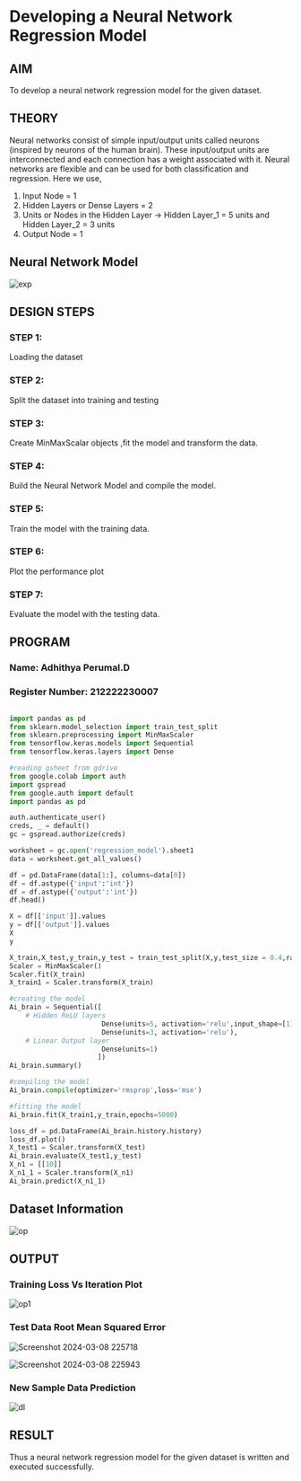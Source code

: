 # Developing a Neural Network Regression Model

## AIM

To develop a neural network regression model for the given dataset.

## THEORY
Neural networks consist of simple input/output units called neurons (inspired by neurons of the human brain). These input/output units are interconnected and each connection has a weight associated with it. Neural networks are flexible and can be used for both classification and regression.
Here we use,
1. Input Node = 1
2. Hidden Layers or Dense Layers = 2
3. Units or Nodes in the Hidden Layer ->  Hidden Layer_1 = 5 units and Hidden Layer_2 = 3 units                                      
4. Output Node = 1

## Neural Network Model

![exp](https://github.com/Adhithya4116/basic-nn-model/assets/118707079/84683696-7207-41f5-b496-baebf34a6ca1)

## DESIGN STEPS

### STEP 1:

Loading the dataset

### STEP 2:

Split the dataset into training and testing

### STEP 3:

Create MinMaxScalar objects ,fit the model and transform the data.

### STEP 4:

Build the Neural Network Model and compile the model.

### STEP 5:

Train the model with the training data.

### STEP 6:

Plot the performance plot

### STEP 7:

Evaluate the model with the testing data.

## PROGRAM
### Name: Adhithya Perumal.D
### Register Number: 212222230007
```python

import pandas as pd
from sklearn.model_selection import train_test_split
from sklearn.preprocessing import MinMaxScaler
from tensorflow.keras.models import Sequential
from tensorflow.keras.layers import Dense

#reading gsheet from gdrive
from google.colab import auth
import gspread
from google.auth import default
import pandas as pd

auth.authenticate_user()
creds, _ = default()
gc = gspread.authorize(creds)

worksheet = gc.open('regression_model').sheet1
data = worksheet.get_all_values()

df = pd.DataFrame(data[1:], columns=data[0])
df = df.astype({'input':'int'})
df = df.astype({'output':'int'})
df.head()

X = df[['input']].values
y = df[['output']].values
X
y

X_train,X_test,y_train,y_test = train_test_split(X,y,test_size = 0.4,random_state = 30)
Scaler = MinMaxScaler()
Scaler.fit(X_train)
X_train1 = Scaler.transform(X_train)

#creating the model
Ai_brain = Sequential([
    # Hidden ReLU layers
                       Dense(units=5, activation='relu',input_shape=[1]),
                       Dense(units=3, activation='relu'),
    # Linear Output layer
                       Dense(units=1)
                      ])
Ai_brain.summary()

#compiling the model
Ai_brain.compile(optimizer='rmsprop',loss='mse')

#fitting the model
Ai_brain.fit(X_train1,y_train,epochs=5000)

loss_df = pd.DataFrame(Ai_brain.history.history)
loss_df.plot()
X_test1 = Scaler.transform(X_test)
Ai_brain.evaluate(X_test1,y_test)
X_n1 = [[10]]
X_n1_1 = Scaler.transform(X_n1)
Ai_brain.predict(X_n1_1)
```
## Dataset Information

![op](https://github.com/Adhithya4116/basic-nn-model/assets/118707079/21ce0196-be35-4b32-a4d6-b93be7a0cad9)

## OUTPUT

### Training Loss Vs Iteration Plot

![op1](https://github.com/Adhithya4116/basic-nn-model/assets/118707079/454ebf50-2a68-4538-9a44-85fa5cfec73d)

### Test Data Root Mean Squared Error

![Screenshot 2024-03-08 225718](https://github.com/Adhithya4116/basic-nn-model/assets/118707079/be3ba3c4-fcbe-41aa-b13b-f99ac9312101)

![Screenshot 2024-03-08 225943](https://github.com/Adhithya4116/basic-nn-model/assets/118707079/854f02c5-e3f2-46c2-8ad2-7d2496ad2438)

### New Sample Data Prediction

![dl](https://github.com/Adhithya4116/basic-nn-model/assets/118707079/1b3be8be-6f94-4782-b022-cd3e996ae693)


## RESULT
Thus a neural network regression model for the given dataset is written and executed successfully.
